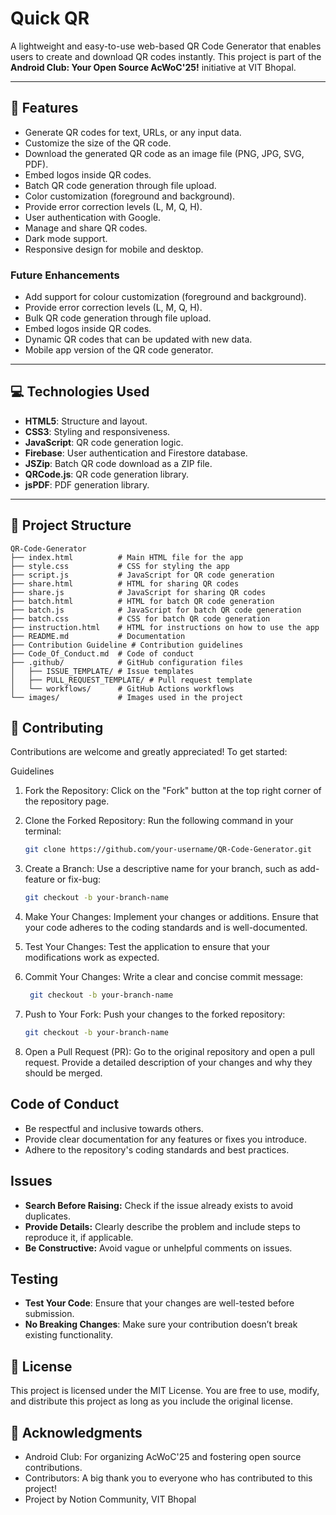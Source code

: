 # Quick QR

A lightweight and easy-to-use web-based QR Code Generator that enables users to create and download QR codes instantly. This project is part of the **Android Club: Your Open Source AcWoC'25!** initiative at VIT Bhopal.

---

## 🚀 Features

- Generate QR codes for text, URLs, or any input data.
- Customize the size of the QR code.
- Download the generated QR code as an image file (PNG, JPG, SVG, PDF).
- Embed logos inside QR codes.
- Batch QR code generation through file upload.
- Color customization (foreground and background).
- Provide error correction levels (L, M, Q, H).
- User authentication with Google.
- Manage and share QR codes.
- Dark mode support.
- Responsive design for mobile and desktop.

### Future Enhancements

- Add support for colour customization (foreground and background).
- Provide error correction levels (L, M, Q, H).
- Bulk QR code generation through file upload.
- Embed logos inside QR codes.
- Dynamic QR codes that can be updated with new data.
- Mobile app version of the QR code generator.


---

## 💻 Technologies Used

- **HTML5**: Structure and layout.
- **CSS3**: Styling and responsiveness.
- **JavaScript**: QR code generation logic.
- **Firebase**: User authentication and Firestore database.
- **JSZip**: Batch QR code download as a ZIP file.
- **QRCode.js**: QR code generation library.
- **jsPDF**: PDF generation library.

---

## 📂 Project Structure

```plaintext
QR-Code-Generator
├── index.html          # Main HTML file for the app
├── style.css           # CSS for styling the app
├── script.js           # JavaScript for QR code generation
├── share.html          # HTML for sharing QR codes
├── share.js            # JavaScript for sharing QR codes
├── batch.html          # HTML for batch QR code generation
├── batch.js            # JavaScript for batch QR code generation
├── batch.css           # CSS for batch QR code generation
├── instruction.html    # HTML for instructions on how to use the app
├── README.md           # Documentation
├── Contribution Guideline # Contribution guidelines
├── Code_Of_Conduct.md  # Code of conduct
├── .github/            # GitHub configuration files
│   ├── ISSUE_TEMPLATE/ # Issue templates
│   ├── PULL_REQUEST_TEMPLATE/ # Pull request template
│   └── workflows/      # GitHub Actions workflows
└── images/             # Images used in the project
```

## 🤝 Contributing

Contributions are welcome and greatly appreciated! To get started:

Guidelines

1. Fork the Repository: Click on the "Fork" button at the top right corner of the repository page.

2. Clone the Forked Repository: Run the following command in your terminal:

   ```sh
   git clone https://github.com/your-username/QR-Code-Generator.git
   ```

3. Create a Branch: Use a descriptive name for your branch, such as add-feature or fix-bug:

   ```sh
   git checkout -b your-branch-name
   ```

4. Make Your Changes: Implement your changes or additions. Ensure that your code adheres to the coding standards and is well-documented.

5. Test Your Changes: Test the application to ensure that your modifications work as expected.

6. Commit Your Changes: Write a clear and concise commit message:

   ```sh
    git checkout -b your-branch-name
     ```

7. Push to Your Fork: Push your changes to the forked repository:

   ```sh
   git checkout -b your-branch-name
   ```

8. Open a Pull Request (PR): Go to the original repository and open a pull request. Provide a detailed description of your changes and why they should be merged.

## Code of Conduct

- Be respectful and inclusive towards others.
- Provide clear documentation for any features or fixes you introduce.
- Adhere to the repository's coding standards and best practices.

## Issues
- **Search Before Raising:** Check if the issue already exists to avoid duplicates.
- **Provide Details:** Clearly describe the problem and include steps to reproduce it, if applicable.
- **Be Constructive:** Avoid vague or unhelpful comments on issues.

## Testing
- **Test Your Code**: Ensure that your changes are well-tested before submission.
- **No Breaking Changes**: Make sure your contribution doesn’t break existing functionality.

## 📜 License

 This project is licensed under the MIT License. You are free to use, modify, and distribute this project as long as you include the original license.

## 🌟 Acknowledgments

- Android Club: For organizing AcWoC'25 and fostering open source contributions.
- Contributors: A big thank you to everyone who has contributed to this project!
- Project by Notion Community, VIT Bhopal
